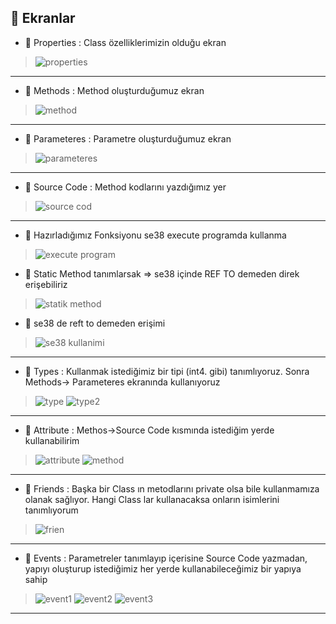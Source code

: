 ## 🔔 Ekranlar

+ 🔔 Properties : Class özelliklerimizin olduğu ekran
> ![properties](https://i.hizliresim.com/tsi0e7d.jpg)
---
+ 🔔 Methods : Method oluşturduğumuz ekran
> ![method](https://i.hizliresim.com/45qgmrv.jpg)
---
+ 🔔 Parameteres : Parametre oluşturduğumuz ekran
> ![parameteres](https://i.hizliresim.com/oki76oq.jpg)
---
+ 🔔 Source Code : Method kodlarını yazdığımız yer 
> ![source cod](https://i.hizliresim.com/mtlbnu4.jpg)
---
+ 🔔 Hazırladığımız Fonksiyonu se38 execute programda kullanma
> ![execute program](https://user-images.githubusercontent.com/39940749/158219696-eac210b2-b9ad-4004-a7e4-a58234e0ddb4.png)
+ 🔔 Static Method tanımlarsak => se38 içinde REF TO demeden direk erişebiliriz
> ![statik method](https://user-images.githubusercontent.com/39940749/158218337-3567e172-4447-427d-af44-0a4a828200c9.png)
+ 🔔 se38 de reft to demeden erişimi 
> ![se38 kullanimi](https://user-images.githubusercontent.com/39940749/158219074-08024134-940c-4fa4-8d9f-0a514021eef2.png)
---
+ 🔔 Types : Kullanmak istediğimiz bir tipi (int4. gibi) tanımlıyoruz. Sonra Methods-> Parameteres ekranında kullanıyoruz
> ![type](https://user-images.githubusercontent.com/39940749/158342037-acaecc1b-50fd-4690-bb82-e9e62c814859.png)
> ![type2](https://user-images.githubusercontent.com/39940749/158342242-6a032409-e6a5-4786-874b-c586aec267e5.png)
---
+ 🔔 Attribute : Methos->Source Code kısmında istediğim yerde kullanabilirim
> ![attribute](https://user-images.githubusercontent.com/39940749/158358131-77c971a7-4f7a-4585-b890-50721c405cec.png)
> ![method](https://user-images.githubusercontent.com/39940749/158360366-f051df02-ffb9-4f2b-a746-c8022179322c.png)
---
+ 🔔 Friends : Başka bir Class ın metodlarını private olsa bile kullanmamıza olanak sağlıyor. Hangi Class lar kullanacaksa onların isimlerini tanımlıyorum
> ![frien](https://user-images.githubusercontent.com/39940749/158391536-cfac5244-e783-4ff7-9f4a-a30c19a1c56e.png)
---
+ 🔔 Events : Parametreler tanımlayıp içerisine Source Code yazmadan, yapıyı oluşturup istediğimiz her yerde kullanabileceğimiz bir yapıya sahip
> ![event1](https://user-images.githubusercontent.com/39940749/158392563-be11c09f-09df-4edd-ac52-68f65ebf2811.png)
> ![event2](https://user-images.githubusercontent.com/39940749/158392687-55f31e29-1b39-4839-a8c6-208a7b5e235c.png)
> ![event3](https://user-images.githubusercontent.com/39940749/158395110-885c2231-65dc-48ea-a540-25208c17139b.png)
---
